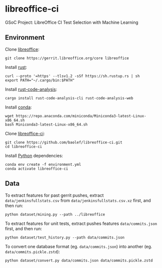 # libreoffice-ci

GSoC Project: LibreOffice CI Test Selection with Machine Learning

## Environment

Clone [libreoffice](https://www.libreoffice.org/):
```shell
git clone https://gerrit.libreoffice.org/core libreoffice
```

Install [rust](https://www.rust-lang.org/):
```shell
curl --proto '=https' --tlsv1.2 -sSf https://sh.rustup.rs | sh
export PATH="~/.cargo/bin:$PATH"
```

Install [rust-code-analysis](https://mozilla.github.io/rust-code-analysis/):
```shell
cargo install rust-code-analysis-cli rust-code-analysis-web
```

Install [conda](https://docs.conda.io/en/latest/miniconda.html):
```shell
wget https://repo.anaconda.com/miniconda/Miniconda3-latest-Linux-x86_64.sh
bash Miniconda3-latest-Linux-x86_64.sh
```

Clone [libreoffice-ci](https://github.com/baolef/libreoffice-ci):
```shell
git clone https://github.com/baolef/libreoffice-ci.git
cd libreoffice-ci
```

Install [Python](https://www.python.org/) dependencies:
```shell
conda env create -f environment.yml
conda activate libreoffice-ci
```

## Data

To extract features for past gerrit pushes, extract `data/jenkinsfullstats.csv` from `data/jenkinsfullstats.csv.xz` first, and then run:
```shell
python dataset/mining.py --path ../libreoffice
```

To extract features for unit tests, extract pushes features `data/commits.json` first, and then run:
```shell
python dataset/test_history.py --path data/commits.json
```

To convert one database format (eg. `data/commits.json`) into another (eg. `data/commits.pickle.zstd`):
```shell
python dataset/convert.py data/commits.json data/commits.pickle.zstd
```